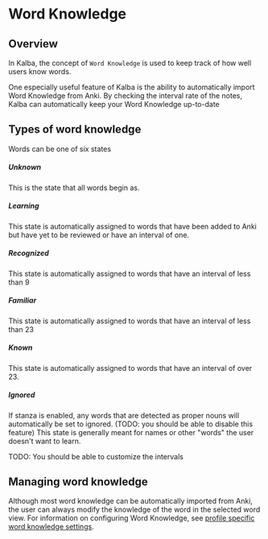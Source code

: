 # Word Knowledge

## Overview

In Kalba, the concept of `Word Knowledge` is used to keep track of how well users know words.

One especially useful feature of Kalba is the ability to automatically import Word Knowledge from Anki.
By checking the interval rate of the notes, Kalba can automatically keep your Word Knowledge up-to-date

## Types of word knowledge

Words can be one of six states

##### Unknown

This is the state that all words begin as.

##### Learning

This state is automatically assigned to words that have been added to Anki but have yet to be reviewed or have an interval of one.

##### Recognized

This state is automatically assigned to words that have an interval of less than 9

##### Familiar

This state is automatically assigned to words that have an interval of less than 23

##### Known

This state is automatically assigned to words that have an interval of over 23.

##### Ignored

If stanza is enabled, any words that are detected as proper nouns will automatically be set to ignored. (TODO: you should be able to disable this feature)
This state is generally meant for names or other "words" the user doesn't want to learn.

TODO: You should be able to customize the intervals

## Managing word knowledge

Although most word knowledge can be automatically imported from Anki, the user can always modify the knowledge of the word in the selected word view.
For information on configuring Word Knowledge, see [profile specific word knowledge settings](word_knowledge_settings.md).
